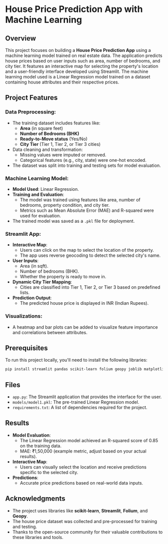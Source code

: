 # House Price Prediction App with Machine Learning

## Overview
This project focuses on building a **House Price Prediction App** using a machine learning model trained on real estate data. The application predicts house prices based on user inputs such as area, number of bedrooms, and city tier. It features an interactive map for selecting the property's location and a user-friendly interface developed using Streamlit. The machine learning model used is a Linear Regression model trained on a dataset containing house attributes and their respective prices.

## Project Features

### Data Preprocessing:
- The training dataset includes features like:
  - **Area** (in square feet)
  - **Number of Bedrooms (BHK)**
  - **Ready-to-Move status** (Yes/No)
  - **City Tier** (Tier 1, Tier 2, or Tier 3 cities)
- Data cleaning and transformation:
  - Missing values were imputed or removed.
  - Categorical features (e.g., city, state) were one-hot encoded.
- The dataset was split into training and testing sets for model evaluation.

### Machine Learning Model:
- **Model Used**: Linear Regression.
- **Training and Evaluation**:
  - The model was trained using features like area, number of bedrooms, property condition, and city tier.
  - Metrics such as Mean Absolute Error (MAE) and R-squared were used for evaluation.
- The trained model was saved as a `.pkl` file for deployment.

### Streamlit App:
- **Interactive Map**:
  - Users can click on the map to select the location of the property.
  - The app uses reverse geocoding to detect the selected city's name.
- **User Inputs**:
  - Area (in sqft).
  - Number of bedrooms (BHK).
  - Whether the property is ready to move in.
- **Dynamic City Tier Mapping**:
  - Cities are classified into Tier 1, Tier 2, or Tier 3 based on predefined lists.
- **Prediction Output**:
  - The predicted house price is displayed in INR (Indian Rupees).

### Visualizations:
- A heatmap and bar plots can be added to visualize feature importance and correlations between attributes.

## Prerequisites

To run this project locally, you'll need to install the following libraries:
```bash
pip install streamlit pandas scikit-learn folium geopy joblib matplotlib seaborn
```

## Files
- `app.py`: The Streamlit application that provides the interface for the user.
- `models/model1.pkl`: The pre-trained Linear Regression model.
- `requirements.txt`: A list of dependencies required for the project.

## Results
- **Model Evaluation**:
  - The Linear Regression model achieved an R-squared score of 0.85 on the training data.
  - MAE: ₹1,50,000 (example metric, adjust based on your actual results).
- **Interactive Map**:
  - Users can visually select the location and receive predictions specific to the selected city.
- **Predictions**:
  - Accurate price predictions based on real-world data inputs.

## Acknowledgments
- The project uses libraries like **scikit-learn**, **Streamlit**, **Folium**, and **Geopy**.
- The house price dataset was collected and pre-processed for training and testing.
- Thanks to the open-source community for their valuable contributions to these libraries and tools.
